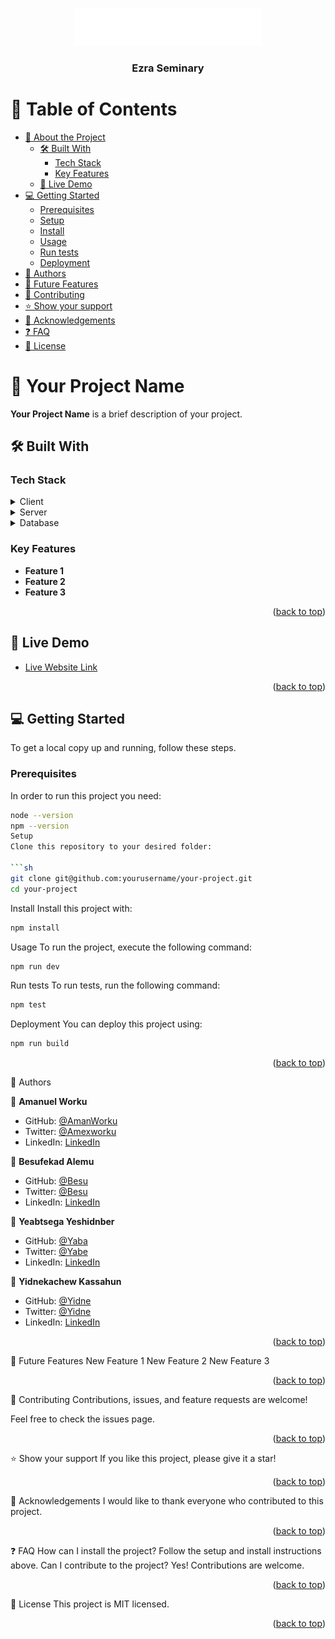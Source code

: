 <a name="readme-top"></a>

<div align="center">
  <img src="src/assets/MainLogo.png" alt="Ezra Seminary Logo" width="300" height="auto" />
  <br/>
  <h3><b>Ezra Seminary</b></h3>
</div>

# 📗 Table of Contents

- [📖 About the Project](#about-project)
  - [🛠 Built With](#built-with)
    - [Tech Stack](#tech-stack)
    - [Key Features](#key-features)
  - [🚀 Live Demo](#live-demo)
- [💻 Getting Started](#getting-started)
  - [Prerequisites](#prerequisites)
  - [Setup](#setup)
  - [Install](#install)
  - [Usage](#usage)
  - [Run tests](#run-tests)
  - [Deployment](#deployment)
- [👥 Authors](#authors)
- [🔭 Future Features](#future-features)
- [🤝 Contributing](#contributing)
- [⭐️ Show your support](#support)
- [🙏 Acknowledgements](#acknowledgements)
- [❓ FAQ](#faq)
- [📝 License](#license)

# 📖 Your Project Name <a name="about-project"></a>

**Your Project Name** is a brief description of your project.

## 🛠 Built With <a name="built-with"></a>

### Tech Stack <a name="tech-stack"></a>

<details>
  <summary>Client</summary>
  <ul>
    <li><a href="https://reactjs.org/">React.js</a></li>
  </ul>
</details>

<details>
  <summary>Server</summary>
  <ul>
    <li><a href="https://expressjs.com/">Express.js</a></li>
  </ul>
</details>

<details>
  <summary>Database</summary>
  <ul>
    <li><a href="https://www.postgresql.org/">PostgreSQL</a></li>
  </ul>
</details>

### Key Features <a name="key-features"></a>

- **Feature 1**
- **Feature 2**
- **Feature 3**

<p align="right">(<a href="#readme-top">back to top</a>)</p>

## 🚀 Live Demo <a name="live-demo"></a>

- [Live Website Link](https://ezraseminary.org/)

<p align="right">(<a href="#readme-top">back to top</a>)</p>

## 💻 Getting Started <a name="getting-started"></a>

To get a local copy up and running, follow these steps.

### Prerequisites

In order to run this project you need:

````sh
node --version
npm --version
Setup
Clone this repository to your desired folder:

```sh
git clone git@github.com:yourusername/your-project.git
cd your-project
````

Install
Install this project with:

```sh
npm install
```

Usage
To run the project, execute the following command:

```sh
npm run dev
```

Run tests
To run tests, run the following command:

```sh
npm test
```

Deployment
You can deploy this project using:

```sh
npm run build
```

<p align="right">(<a href="#readme-top">back to top</a>)</p>

👥 Authors <a name="authors"></a>

👤 **Amanuel Worku**

- GitHub: [@AmanWorku](https://github.com/AmanWorku)
- Twitter: [@Amexworku](https://twitter.com/Amexworku)
- LinkedIn: [LinkedIn](https://www.linkedin.com/in/amanuel-worku-844903213/)

👤 **Besufekad Alemu**

- GitHub: [@Besu](https://github.com/Besufekad-HAZ)
- Twitter: [@Besu](https://x.com/BesufekadAlemu7)
- LinkedIn: [LinkedIn](https://www.linkedin.com/in/besufekadalemu)

👤 **Yeabtsega Yeshidnber**

- GitHub: [@Yaba](https://github.com/yeabtsega45)
- Twitter: [@Yabe](https://twitter.com)
- LinkedIn: [LinkedIn](https://www.linkedin.com/in/yabtsega-yeshidnber-7a9618257)

👤 **Yidnekachew Kassahun**

- GitHub: [@Yidne](https://github.com/Yidnekachew-cmd)
- Twitter: [@Yidne](https://twitter.com)
- LinkedIn: [LinkedIn](https://www.linkedin.com/in/yidnekachew-kassahun/)

<p align="right">(<a href="#readme-top">back to top</a>)</p>

🔭 Future Features <a name="future-features"></a>
New Feature 1
New Feature 2
New Feature 3

<p align="right">(<a href="#readme-top">back to top</a>)</p>

🤝 Contributing <a name="contributing"></a>
Contributions, issues, and feature requests are welcome!

Feel free to check the issues page.

<p align="right">(<a href="#readme-top">back to top</a>)</p>

⭐️ Show your support <a name="support"></a>
If you like this project, please give it a star!

<p align="right">(<a href="#readme-top">back to top</a>)</p>

🙏 Acknowledgements <a name="acknowledgements"></a>
I would like to thank everyone who contributed to this project.

<p align="right">(<a href="#readme-top">back to top</a>)</p>

❓ FAQ <a name="faq"></a>
How can I install the project?
Follow the setup and install instructions above.
Can I contribute to the project?
Yes! Contributions are welcome.

<p align="right">(<a href="#readme-top">back to top</a>)</p>

📝 License <a name="license"></a>
This project is MIT licensed.

<p align="right">(<a href="#readme-top">back to top</a>)</p>

```

```
